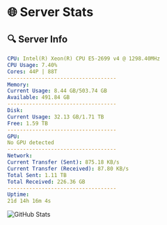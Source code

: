 # 🌐 Server Stats
## 🔍 Server Info
```yaml
CPU: Intel(R) Xeon(R) CPU E5-2699 v4 @ 1298.40MHz
CPU Usage: 7.40%
Cores: 44P | 88T
-----------------------------------
Memory:
Current Usage: 8.44 GB/503.74 GB
Available: 491.84 GB
-----------------------------------
Disk:
Current Usage: 32.13 GB/1.71 TB
Free: 1.59 TB
-----------------------------------
GPU:
No GPU detected
-----------------------------------
Network:
Current Transfer (Sent): 875.18 KB/s
Current Transfer (Received): 87.80 KB/s
Total Sent: 1.11 TB
Total Received: 226.36 GB
-----------------------------------
Uptime:
21d 14h 16m 4s
```
![GitHub Stats](https://img.shields.io/badge/Updated-2025-05-11_07:24:52-blue)